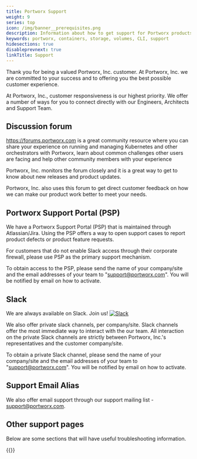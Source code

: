 ```yaml
---
title: Portworx Support
weight: 9
series: top
icon: /img/banner__prerequisites.png
description: Information about how to get support for Portworx products
keywords: portworx, containers, storage, volumes, CLI, support
hidesections: true
disableprevnext: true
linkTitle: Support
---
```


Thank you for being a valued Portworx, Inc. customer. At Portworx, Inc. we are committed to your success and to offering you the best possible customer experience.

At Portworx, Inc., customer responsiveness is our highest priority. We offer a number of ways for you to connect directly with our Engineers, Architects and Support Team.

## Discussion forum

<https://forums.portworx.com> is a great community resource where you can share your experience on running and managing Kubernetes and other orchestrators with Portworx, learn about common challenges other users are facing and help other community members with your experience

Portworx, Inc. monitors the forum closely and it is a great way to get to know about new releases and product updates.

Portworx, Inc. also uses this forum to get direct customer feedback on how we can make our product work better to meet your needs.

## Portworx Support Portal (PSP)

We have a Portworx Support Portal (PSP) that is maintained through Atlassian/Jira.
Using the PSP offers a way to open support cases to report product defects or product feature requests.

For customers that do not enable Slack access through their corporate firewall, please use PSP
as the primary support mechanism.

To obtain access to the PSP, please send the name of your company/site and the
email addresses of your team to "support@portworx.com".   You will be notified by email on how to activate.

## Slack

We are always available on Slack. Join us! [![Slack](/img/slack.png)](https://portworx.slack.com)

We also offer private slack channels, per company/site. Slack channels offer the most immediate way to interact with the our team. All interaction on the private Slack channels are strictly between Portworx, Inc.'s representatives and the customer company/site.

To obtain a private Slack channel, please send the name of your company/site and the email addresses of your team to "support@portworx.com". You will be notified by email on how to activate.

## Support Email Alias

We also offer email support through  our support mailing list - support@portworx.com.

## Other support pages

Below are some sections that will have useful troubleshooting information.

{{<homelist series="support">}}
